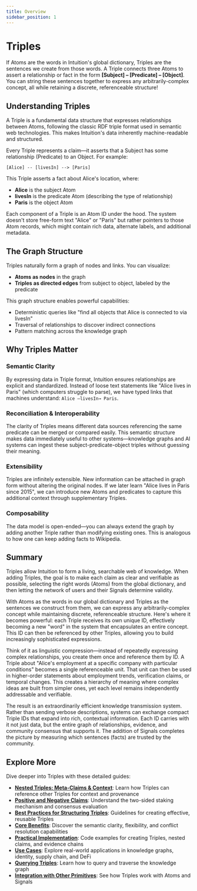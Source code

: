 ```yaml
---
title: Overview
sidebar_position: 1
---
```


# Triples

If Atoms are the words in Intuition's global dictionary, Triples are the sentences we create from those words. A Triple connects three Atoms to assert a relationship or fact in the form **[Subject] – [Predicate] – [Object]**. You can string these sentences together to express any arbitrarily-complex concept, all while retaining a discrete, referenceable structure!

## Understanding Triples

A Triple is a fundamental data structure that expresses relationships between Atoms, following the classic RDF triple format used in semantic web technologies. This makes Intuition's data inherently machine-readable and structured.

Every Triple represents a claim—it asserts that a Subject has some relationship (Predicate) to an Object. For example:

```
[Alice] -- [livesIn] --> [Paris]
```

This Triple asserts a fact about Alice's location, where:
- **Alice** is the subject Atom
- **livesIn** is the predicate Atom (describing the type of relationship)
- **Paris** is the object Atom

Each component of a Triple is an Atom ID under the hood. The system doesn't store free-form text "Alice" or "Paris" but rather pointers to those Atom records, which might contain rich data, alternate labels, and additional metadata.

## The Graph Structure

Triples naturally form a graph of nodes and links. You can visualize:
- **Atoms as nodes** in the graph
- **Triples as directed edges** from subject to object, labeled by the predicate

This graph structure enables powerful capabilities:
- Deterministic queries like "find all objects that Alice is connected to via livesIn"
- Traversal of relationships to discover indirect connections
- Pattern matching across the knowledge graph

## Why Triples Matter

### Semantic Clarity
By expressing data in Triple format, Intuition ensures relationships are explicit and standardized. Instead of loose text statements like "Alice lives in Paris" (which computers struggle to parse), we have typed links that machines understand: `Alice —livesIn→ Paris`.

### Reconciliation & Interoperability
The clarity of Triples means different data sources referencing the same predicate can be merged or compared easily. This semantic structure makes data immediately useful to other systems—knowledge graphs and AI systems can ingest these subject-predicate-object triples without guessing their meaning.

### Extensibility
Triples are infinitely extensible. New information can be attached in graph form without altering the original nodes. If we later learn "Alice lives in Paris since 2015", we can introduce new Atoms and predicates to capture this additional context through supplementary Triples.

### Composability
The data model is open-ended—you can always extend the graph by adding another Triple rather than modifying existing ones. This is analogous to how one can keep adding facts to Wikipedia.

## Summary

Triples allow Intuition to form a living, searchable web of knowledge. When adding Triples, the goal is to make each claim as clear and verifiable as possible, selecting the right words (Atoms) from the global dictionary, and then letting the network of users and their Signals determine validity.

With Atoms as the words in our global dictionary and Triples as the sentences we construct from them, we can express any arbitrarily-complex concept while maintaining discrete, referenceable structure. Here's where it becomes powerful: each Triple receives its own unique ID, effectively becoming a new "word" in the system that encapsulates an entire concept. This ID can then be referenced by other Triples, allowing you to build increasingly sophisticated expressions.

Think of it as linguistic compression—instead of repeatedly expressing complex relationships, you create them once and reference them by ID. A Triple about "Alice's employment at a specific company with particular conditions" becomes a single referenceable unit. That unit can then be used in higher-order statements about employment trends, verification claims, or temporal changes. This creates a hierarchy of meaning where complex ideas are built from simpler ones, yet each level remains independently addressable and verifiable.

The result is an extraordinarily efficient knowledge transmission system. Rather than sending verbose descriptions, systems can exchange compact Triple IDs that expand into rich, contextual information. Each ID carries with it not just data, but the entire graph of relationships, evidence, and community consensus that supports it. The addition of Signals completes the picture by measuring which sentences (facts) are trusted by the community.
## Explore More

Dive deeper into Triples with these detailed guides:

- **[Nested Triples: Meta-Claims & Context](./nested-triples)**: Learn how Triples can reference other Triples for context and provenance
- **[Positive and Negative Claims](./positive-negative-claims)**: Understand the two-sided staking mechanism and consensus evaluation
- **[Best Practices for Structuring Triples](./best-practices)**: Guidelines for creating effective, reusable Triples
- **[Core Benefits](./core-benefits)**: Discover the semantic clarity, flexibility, and conflict resolution capabilities
- **[Practical Implementation](./practical-implementation)**: Code examples for creating Triples, nested claims, and evidence chains
- **[Use Cases](./use-cases)**: Explore real-world applications in knowledge graphs, identity, supply chain, and DeFi
- **[Querying Triples](./querying-triples)**: Learn how to query and traverse the knowledge graph
- **[Integration with Other Primitives](./integration)**: See how Triples work with Atoms and Signals
